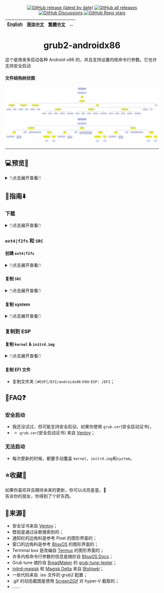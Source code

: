 <div align="center">

[![GitHub release (latest by date)](https://img.shields.io/github/v/release/M-L-P/grub2-androidx86)](https://github.com/M-L-P/grub2-androidx86/releases/latest)
[![GitHub all releases](https://img.shields.io/github/downloads/M-L-P/grub2-androidx86/total)](https://github.com/M-L-P/grub2-androidx86/releases)
[![GitHub Discussions](https://img.shields.io/github/discussions/M-L-P/grub2-androidx86)](https://github.com/M-L-P/grub2-androidx86/discussions)
[![GitHub Repo stars](https://img.shields.io/github/stars/M-L-P/grub2-androidx86?style=social)](https://github.com/M-L-P/grub2-androidx86/stargazers)

</div>

[English](README.md)|[简体中文](README-自述文件.md)|[繁體中文](README-繁體中文.md)|...
--|--|--|--

<h1 align="center">grub2-androidx86</h1>

这个是用来多启动各种 Android-x86 的，并且支持设置内核命令行参数。它也许支持安全启动
#### 文件结构树状图
<img src="https://raw.githubusercontent.com/M-L-P/.github/main/screenshots/grub2-androidx86/EFI.png"><br/>
<img src="https://raw.githubusercontent.com/M-L-P/.github/main/screenshots/grub2-androidx86/SRC.png">

-----------------------------------------------------------------------------------------------------------------------------------
## 💻️预览👀

<details>
<summary>🖱️点击展开查看🖱️</summary>

### 1024x768
<img src="https://raw.githubusercontent.com/M-L-P/.github/main/screenshots/grub2-androidx86/简体中文/简体中文.gif">

### 1920x1080
<img src="https://raw.githubusercontent.com/M-L-P/.github/main/screenshots/grub2-androidx86/简体中文/0-open.png">
<img src="https://raw.githubusercontent.com/M-L-P/.github/main/screenshots/grub2-androidx86/简体中文/1-lang.png">
<img src="https://raw.githubusercontent.com/M-L-P/.github/main/screenshots/grub2-androidx86/简体中文/2-noti.png">
<img src="https://raw.githubusercontent.com/M-L-P/.github/main/screenshots/grub2-androidx86/简体中文/3-k.png">
<img src="https://raw.githubusercontent.com/M-L-P/.github/main/screenshots/grub2-androidx86/简体中文/4-g.png">
</details>

## 🧭指南⬇️

### 下载
<details>
<summary>🖱️点击展开查看🖱️</summary>

- 下载 .iso 文件，<br>
[AOSP](https://sourceforge.net/projects/android-x86/files/Release%209.0/)<br/>
[BlissOS](https://sourceforge.net/projects/blissos-dev/files/Beta/)<br/>
[PrimeOS](https://sourceforge.net/projects/primeos/files/64-bit/)
- 进入 releases 下载,<br>
[Releases](https://github.com/M-L-P/grub2-androidx86/releases)

</details>

### `ext4|f2fs` 和 `SRC`

#### 创建 `ext4|f2fs`
<details>
<summary>🖱️点击展开查看🖱️</summary>

- 使用 Gnome-Disk 或 Gparted 来创建一个用于安装的分区, ≥ 8GB；

常见的分区尺寸转换

物理存储|符号|逻辑存储
--|--|--
  8 GB|≈|  7,630 MiB
 16 GB|≈| 15,258 MiB
 32 GB|≈| 30,518 MiB
 64 GB|≈| 61,036 MiB
128 GB|≈|122,070 MiB
256 GB|≈|244,140 MiB
512 GB|≈|488,282 MiB
  1 TB|≈|976,562 MiB

- - 格式化成 ext4 适配于 HDD；
- - 格式化成 f2fs 适配于 SSD；
- - - `sudo {package manager} install f2fs-tools` 用于获取 f2fs 的支持。

</details>

#### 复制 `SRC`

<details>
<summary>🖱️点击展开查看🖱️</summary>

- 解压 `grub2-androidx86-版本号.zip`；
- 复制文件夹 `/[#ext4#f2fs]/Android-x86` 到 `ext4|f2fs` 分区，适用于 [AOSP](https://sourceforge.net/projects/android-x86/files/Release%209.0/)；
- 复制文件夹 `/[#ext4#f2fs]/BlissOS` 到 `ext4|f2fs` 分区，适用于 [BlissOS](https://sourceforge.net/projects/blissos-dev/files/Beta/)；
- 复制文件夹 `/[#ext4#f2fs]/PrimeOS` 到 `ext4|f2fs` 分区，适用于 [PrimeOS](https://sourceforge.net/projects/primeos/files/64-bit/)；

</details>

#### 复制 system

<details>
<summary>🖱️点击展开查看🖱️</summary>

- 挂载 .iso 文件；
##### 如果你希望尺寸更小并且只读，
- 复制虚拟分区文件 `iso: /system.sfs` 或 `iso: /system.efs`，
- - 粘贴到 `ext4|f2fs: /Android-x86` ，适用于 [AOSP](https://sourceforge.net/projects/android-x86/files/Release%209.0/)；
- - 粘贴到 `ext4|f2fs: /BlissOS` ，适用于 [BlissOS](https://sourceforge.net/projects/blissos-dev/files/Beta/)；
- - 粘贴到 `ext4|f2fs: /PrimeOS` ，适用于 [PrimeOS](https://sourceforge.net/projects/primeos/files/64-bit/)；
##### 如果你希望可写入，
- 挂载 `iso: /system.sfs` 或 `iso: /system.efs` 并且找到里面的 `system.img`，
- - - `sudo {package manager} install erofs-utils` 用于获取 erofs 支持，
- 复制虚拟分区文件 `system.img`,
- - 粘贴到 `ext4|f2fs: /Android-x86` ，适用于 [AOSP](https://sourceforge.net/projects/android-x86/files/Release%209.0/)；
- - 粘贴到 `ext4|f2fs: /BlissOS` ，适用于 [BlissOS](https://sourceforge.net/projects/blissos-dev/files/Beta/)；
- - 粘贴到 `ext4|f2fs: /PrimeOS` ，适用于 [PrimeOS](https://sourceforge.net/projects/primeos/files/64-bit/)；

</details>

### 复制到 ESP

#### 复制 `kernel` & `initrd.img`
 
<details>
<summary>🖱️点击展开查看🖱️</summary>

- 挂载 .iso 文件；
- 复制文件 `iso: /kernel`,
- - 粘贴到 `/[#ESP]/EFI/androidx86/boot_AOSP` ，适用于 [AOSP](https://sourceforge.net/projects/android-x86/files/Release%209.0/)；
- - 粘贴到 `/[#ESP]/EFI/androidx86/boot_BlissOS` ，适用于 [BlissOS](https://sourceforge.net/projects/blissos-dev/files/Beta/)；
- - 粘贴到 `/[#ESP]/EFI/androidx86/boot_PrimeOS` ，适用于 [PrimeOS](https://sourceforge.net/projects/primeos/files/64-bit/)；
- 复制文件 `iso: /initrd.img`,
- - 粘贴到 `/[#ESP]/EFI/androidx86/boot_AOSP` 和 `ext4|f2fs: /Android-x86/boot` ，适用于 [AOSP](https://sourceforge.net/projects/android-x86/files/Release%209.0/)；
- - 粘贴到 `/[#ESP]/EFI/androidx86/boot_BlissOS` 和 `ext4|f2fs: /BlissOS/boot` ，适用于 [BlissOS](https://sourceforge.net/projects/blissos-dev/files/Beta/)；
- - 粘贴到 `/[#ESP]/EFI/androidx86/boot_PrimeOS` 和 `ext4|f2fs: /PrimeOS/boot` ，适用于 [PrimeOS](https://sourceforge.net/projects/primeos/files/64-bit/)；

</details>

#### 复制 EFI 文件
- 复制文件夹 `[#ESP]/EFI/androidx86` into `ESP: /EFI`；

## 📝FAQ❓️
### 安全启动
- 我还没试过，但可能支持安全启动，如果你使用 `grub.cer`(安全启动证书)，
- - `grub.cer`(安全启动证书) 来自 [Ventoy](https://github.com/ventoy/Ventoy)；
### 无法启动
- 每次更新的时候，都要手动覆盖 `kernel`、`initrd.img`和`system`。

## ⭐收藏🌟
如果你喜欢并且期待未来的更新，你可以点亮星星。💫<br/>
告诉你的朋友，你得到了个好东西。

## 🎉来源🎊
- 安全证书来自 [Ventoy](https://github.com/ventoy/Ventoy)；
- 壁纸是通过谷歌搜索到的；
- 通知栏的边角料是参考 Pixel 的图形界面的；
- 窗口的边角料是参考 [BlissOS](https://blissos.org/) 的图形界面的；
- Terminal box 是改编自 [Termux](https://github.com/termux/termux-app) 的图形界面的；
- 许多内核命令行参数的信息是摘抄自 [BlissOS Docs](https://docs.blissos.org/configuration/configuration-through-command-line-parameters/)；
- Grub tune 摘抄自 [BreadMaker](https://github.com/BreadMaker) 的 [grub-tune-tester](https://breadmaker.github.io/grub-tune-tester/)；
- [initrd-magisk](https://github.com/HuskyDG/initrd-magisk) 和 [Magisk Delta](https://github.com/HuskyDG/magisk-files) 来自 [阮shìwēi](https://github.com/HuskyDG)；
- 一些代码来自 .iso 文件的 grub2 配置；
- .gif 的动态截图是使用 [Screen2Gif](https://github.com/NickeManarin/ScreenToGif) 对 hyper-V 截取的；
- ……
